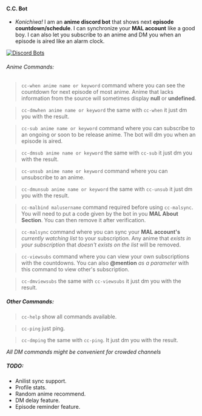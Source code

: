 #### C.C. Bot

- _Konichiwa!_ I am an **anime discord bot** that shows next **episode countdown/schedule**. I can synchronize your **MAL account** like a good boy. I can also let you subscribe to an anime and DM you when an episode is aired like an alarm clock.

[![Discord Bots](https://discordbots.org/api/widget/501772345372049437.svg)](https://discordbots.org/bot/501772345372049437)

###### _Anime Commands:_

> `cc-when anime name or keyword` command where you can see the countdown for next episode of most anime. Anime that lacks information from the source will sometimes display **null** or **undefined**.

> `cc-dmwhen anime name or keyword` the same with `cc-when` it just dm you with the result.

> `cc-sub anime name or keyword` command where you can subscribe to an ongoing or soon to be release anime. The bot will dm you when an episode is aired.

> `cc-dmsub anime name or keyword` the same with `cc-sub` it just dm you with the result.

> `cc-unsub anime name or keyword` command where you can unsubscribe to an anime.

> `cc-dmunsub anime name or keyword` the same with `cc-unsub` it just dm you with the result.

> `cc-malbind malusername` command required before using `cc-malsync`. You will need to put a code given by the bot in you **MAL About Section**. You can then remove it after verification.

> `cc-malsync` command where you can sync your **MAL account's** _currently watching list_ to your subscription. Any anime that _exists in your subscription_ that _doesn't exists on the list_ will be removed.

> `cc-viewsubs` command where you can view your own subscriptions with the countdowns. You can also **@mention** _as a parameter_ with this command to view other's subscription.

> `cc-dmviewsubs` the same with `cc-viewsubs` it just dm you with the result.

##### _Other Commands:_

> `cc-help` show all commands available.

> `cc-ping` just ping.

> `cc-dmping` the same with `cc-ping`. It just dm you with the result.

_All DM commands might be convenient for crowded channels_

##### TODO:

- Anilist sync support.
- Profile stats.
- Random anime recommend.
- DM delay feature.
- Episode reminder feature.
